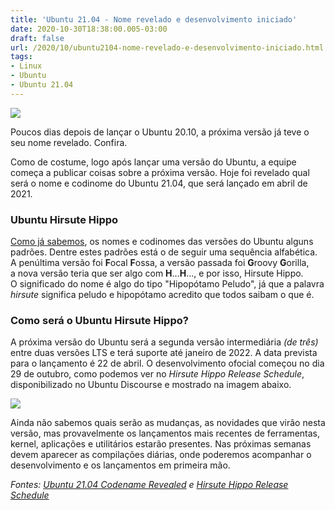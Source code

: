 ```yaml
---
title: 'Ubuntu 21.04 - Nome revelado e desenvolvimento iniciado'
date: 2020-10-30T18:38:00.005-03:00
draft: false
url: /2020/10/ubuntu2104-nome-revelado-e-desenvolvimento-iniciado.html
tags: 
- Linux
- Ubuntu
- Ubuntu 21.04
---
```


![](https://1.bp.blogspot.com/-jCgXGlcdLMQ/X5yHeykZXEI/AAAAAAAAQvs/A1hq4aeJqHkcg3mGwqprI4mzWKyoNkKkgCNcBGAsYHQ/s320/Ubuntu_2104.png)

Poucos dias depois de lançar o Ubuntu 20.10, a próxima versão já teve o seu nome revelado. Confira.

  
  
  
  
  
  
  

Como de costume, logo após lançar uma versão do Ubuntu, a equipe começa a publicar coisas sobre a próxima versão. Hoje foi revelado qual será o nome e codinome do Ubuntu 21.04, que será lançado em abril de 2021.  
  

### Ubuntu Hirsute Hippo

  
[Como já sabemos](https://info.wsouza.com.br/2019/03/ubuntu-como-funciona-politica-de-seu-ciclo-de-vida.html), os nomes e codinomes das versões do Ubuntu alguns padrões. Dentre estes padrões está o de seguir uma sequência alfabética. A penúltima versão foi **F**ocal **F**ossa, a versão passada foi **G**roovy **G**orilla,  
a nova versão teria que ser algo com **H**...**H**..., e por isso, Hirsute Hippo.  
O significado do nome é algo do tipo "Hipopótamo Peludo", já que a palavra _hirsute_ significa peludo e hipopótamo acredito que todos saibam o que é.  
  

### Como será o Ubuntu Hirsute Hippo?

  
A próxima versão do Ubuntu será a segunda versão intermediária _(de três)_ entre duas versões LTS e terá suporte até janeiro de 2022. A data prevista para o lançamento é 22 de abril. O desenvolvimento ofocial começou no dia 29 de outubro, como podemos ver no _Hirsute Hippo Release Schedule_, disponibilizado no Ubuntu Discourse e mostrado na imagem abaixo.  

[![](https://1.bp.blogspot.com/-jJ9VVyVAoLA/X5yA8EvglZI/AAAAAAAAQvU/n13zLd9A2rsgGVRXtH22ytFqBCF3jcByACNcBGAsYHQ/w410-h640/21.04_01.png)](https://1.bp.blogspot.com/-jJ9VVyVAoLA/X5yA8EvglZI/AAAAAAAAQvU/n13zLd9A2rsgGVRXtH22ytFqBCF3jcByACNcBGAsYHQ/s1103/21.04_01.png)

  
Ainda não sabemos quais serão as mudanças, as novidades que virão nesta versão, mas provavelmente os lançamentos mais recentes de ferramentas, kernel, aplicações e utilitários estarão presentes. Nas próximas semanas devem aparecer as compilações diárias, onde poderemos acompanhar o desenvolvimento e os lançamentos em primeira mão.  
  
  
_Fontes: [Ubuntu 21.04 Codename Revealed](https://www.omgubuntu.co.uk/2020/10/ubuntu-21-04-codename-revealed) e [Hirsute Hippo Release Schedule](https://discourse.ubuntu.com/t/hirsute-hippo-release-schedule/18539)_